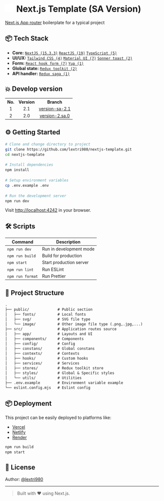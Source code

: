 # <img src="./public/svg/vercel.svg" alt="My Skills" width="30" /> Next.js Template (SA Version)

[Next.js App router](https://nextjs.org/) boilerplate for a typical project

## 📦 Tech Stack

- **Core:** [`NextJS (15.3.3)`](https://nextjs.org/) [`ReactJS (19)`](https://reactjs.org/) [`TypeScript (5)`](https://www.typescriptlang.org/)
- **UI/UX:** [`Tailwind CSS (4)`](https://tailwindcss.com/) [`Material UI (7)`](https://mui.com/) [`Sonner toast (2)`](https://sonner.emilkowal.ski/)
- **Form:** [`React hook form (7)`](https://www.react-hook-form.com/) [`Yup (1)`](https://github.com/jquense/yup)
- **Global state:** [`Redux toolkit (2)`](https://github.com/jquense/yup)
- **API handler:** [`Redux saga (1)`](https://github.com/jquense/yup)

## 💥 Develop version

<table>
  <tr>
    <th>No.</th>
    <th>Version</th>
    <th>Branch</th>
  </tr>
  <tr style="text-align: center">
    <td>1</td>
    <td>2.1</td>
    <td>
      <a href="https://github.com/lextri980/nextjs-template/tree/version-sa-2.1">
        version-sa-2.1
      </a>
    </td>
  </tr>
  <tr style="text-align: center">
    <td>2</td>
    <td>2.0</td>
    <td>
      <a href="https://github.com/lextri980/nextjs-template/tree/version-2.sa.0">
        version-2.sa.0
      </a>
    </td>
  </tr>
</table>

## ⚙️ Getting Started

```bash
# Clone and change directory to project
git clone https://github.com/lextri980/nextjs-template.git
cd nextjs-template

# Install dependencies
npm install

# Setup environment variables
cp .env.example .env

# Run the development server
npm run dev
```

Visit [http://localhost:4242](http://localhost:4242) in your browser.

## 🛠️ Scripts

| Command          | Description             |
| ---------------- | ----------------------- |
| `npm run dev`    | Run in development mode |
| `npm run build`  | Build for production    |
| `npm start`      | Start production server |
| `npm run lint`   | Run ESLint              |
| `npm run format` | Run Prettier            |

## 📁 Project Structure

```
.
├── public/             # Public section
│   ├── fonts/          # Local fonts
│   ├── svg/            # SVG file type
│   └── image/          # Other image file type (.png,.jpg,...)
├── src/                # Application routes source
│   ├── app/            # Layouts and UI
│   ├── components/     # Components
│   ├── config/         # Config
│   ├── constans/       # Global constans
│   ├── contexts/       # Contexts
│   ├── hooks/          # Custom hooks
│   ├── services/       # Services
│   ├── stores/         # Redux toolkit store
│   ├── styles/         # Global & Specific styles
│   └── utils/          # Utilities
├── .env.example        # Environment variable example
└── eslint.config.mjs   # Eslint config
```

## 📦 Deployment

This project can be easily deployed to platforms like:

- [Vercel](https://vercel.com/)
- [Netlify](https://www.netlify.com/)
- [Render](https://render.com/)

```bash
npm run build
npm start
```

## 📄 License

Author: [@lextri980](https://github.com/lextri980)

---

> Built with ❤️ using Next.js.
